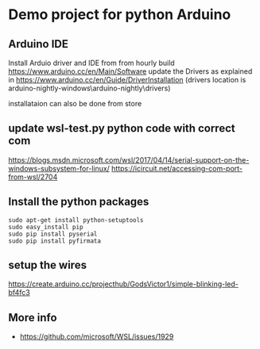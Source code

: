 # Demo project for python Arduino

## Arduino IDE
Install Arduio driver and IDE from  from hourly build https://www.arduino.cc/en/Main/Software
update the Drivers as explained in https://www.arduino.cc/en/Guide/DriverInstallation
(drivers location is arduino-nightly-windows\arduino-nightly\drivers)

installataion can also be done from store 

## update wsl-test.py python code with correct com
https://blogs.msdn.microsoft.com/wsl/2017/04/14/serial-support-on-the-windows-subsystem-for-linux/
https://icircuit.net/accessing-com-port-from-wsl/2704

## Install the python packages 
```
sudo apt-get install python-setuptools
sudo easy_install pip
sudo pip install pyserial
sudo pip install pyfirmata
```

## setup the wires 

https://create.arduino.cc/projecthub/GodsVictor1/simple-blinking-led-bf4fc3

## More info
*  https://github.com/microsoft/WSL/issues/1929 

